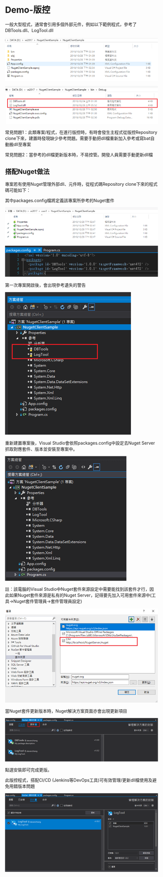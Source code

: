 # Demo-版控

一般大型程式，通常會引用多個外部元件，例如以下範例程式，參考了DBTools.dll、LogTool.dll

![](../../.gitbook/assets/image%20%28422%29.png)

![](../../.gitbook/assets/image%20%2842%29.png)

常見問題1：此類專案/程式，在進行版控時，有時會發生主程式從版控Repository clone下來，建置時發現缺少參考問題。需要手動把dll檔重新加入參考或寫bat自動搬dll至專案

常見問題2：當參考的dll檔更新版本時，不易控管。開發人員需要手動更新dll檔

## 搭配Nuget做法

專案若有使用Nuget管理外部dll、元件時，從程式碼Repository clone下來的程式碼可能如下：

其中packages.config檔將定義該專案所參考的Nuget套件

![](../../.gitbook/assets/image%20%28126%29.png)

![](../../.gitbook/assets/image%20%28509%29.png)

第一次專案開啟後，會出現參考遺失的警告

![](../../.gitbook/assets/image%20%28500%29.png)

重新建置專案後，Visual Studio會依照packages.config中設定去Nuget Server抓取對應套件、版本並安裝至專案中。

![](../../.gitbook/assets/image.png)

註：該電腦的Visual Studio中Nuget套件來源設定中需要能找到該套件才行，因此如果Nuget套件來源是私有的Nuget Server，記得要先加入可用套件來源中\(工具→Nuget套件管理員→套件管理員設定\)

![](../../.gitbook/assets/image%20%2890%29.png)

當Nuget套件更新版本時，Nuget解決方案頁面亦會出現更新項目

![](../../.gitbook/assets/image%20%28327%29.png)

點選安裝即可完成更版。

此版控程式，搭配CI/CD \(Jenkins等DevOps工具\)可有效管理/更新dll檔使用及避免用錯版本問題

![](../../.gitbook/assets/image%20%28415%29.png)

